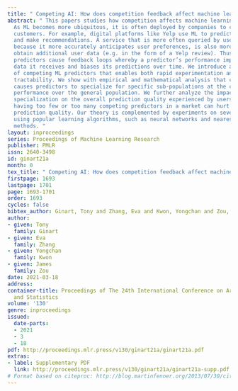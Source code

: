 ```yaml
---
title: " Competing AI: How does competition feedback affect machine learning? "
abstract: " This papers studies how competition affects machine learning (ML) predictors.
  As ML becomes more ubiquitous, it is often deployed by companies to compete over
  customers. For example, digital platforms like Yelp use ML to predict user preference
  and make recommendations. A service that is more often queried by users, perhaps
  because it more accurately anticipates user preferences, is also more likely to
  obtain additional user data (e.g. in the form of a Yelp review). Thus, competing
  predictors cause feedback loops whereby a predictor’s performance impacts what training
  data it receives and biases its predictions over time. We introduce a flexible model
  of competing ML predictors that enables both rapid experimentation and theoretical
  tractability. We show with empirical and mathematical analysis that competition
  causes predictors to specialize for specific sub-populations at the cost of worse
  performance over the general population. We further analyze the impact of predictor
  specialization on the overall prediction quality experienced by users. We show that
  having too few or too many competing predictors in a market can hurt the overall
  prediction quality. Our theory is complemented by experiments on several real datasets
  using popular learning algorithms, such as neural networks and nearest neighbor
  methods. "
layout: inproceedings
series: Proceedings of Machine Learning Research
publisher: PMLR
issn: 2640-3498
id: ginart21a
month: 0
tex_title: " Competing AI: How does competition feedback affect machine learning? "
firstpage: 1693
lastpage: 1701
page: 1693-1701
order: 1693
cycles: false
bibtex_author: Ginart, Tony and Zhang, Eva and Kwon, Yongchan and Zou, James
author:
- given: Tony
  family: Ginart
- given: Eva
  family: Zhang
- given: Yongchan
  family: Kwon
- given: James
  family: Zou
date: 2021-03-18
address:
container-title: Proceedings of The 24th International Conference on Artificial Intelligence
  and Statistics
volume: '130'
genre: inproceedings
issued:
  date-parts:
  - 2021
  - 3
  - 18
pdf: http://proceedings.mlr.press/v130/ginart21a/ginart21a.pdf
extras:
- label: Supplementary PDF
  link: http://proceedings.mlr.press/v130/ginart21a/ginart21a-supp.pdf
# Format based on citeproc: http://blog.martinfenner.org/2013/07/30/citeproc-yaml-for-bibliographies/
---
```


